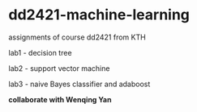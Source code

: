 # dd2421-machine-learning
assignments of course dd2421 from KTH

lab1 - decision tree

lab2 - support vector machine 

lab3 - naive Bayes classifier and adaboost

**collaborate with Wenqing Yan**